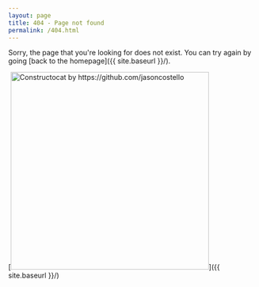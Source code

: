 ```yaml
---
layout: page
title: 404 - Page not found
permalink: /404.html
---
```


Sorry, the page that you're looking for does not exist. You can try again by going [back to the homepage]({{ site.baseurl }}/).

[<img src="{{ site.baseurl }}/images/404.jpg" alt="Constructocat by https://github.com/jasoncostello" style="width: 400px;"/>]({{ site.baseurl }}/)
